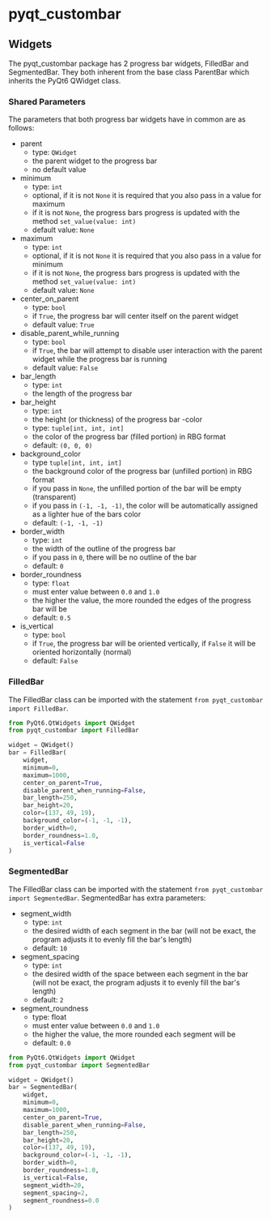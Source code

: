 # pyqt_custombar

## Widgets
The pyqt_custombar package has 2 progress bar widgets, FilledBar and SegmentedBar.
They both inherent from the base class ParentBar which inherits the PyQt6 QWidget class.

### Shared Parameters
The parameters that both progress bar widgets have in common are as follows:
- parent
  - type: `QWidget`
  - the parent widget to the progress bar
  - no default value
- minimum
  - type: `int`
  - optional, if it is not `None` it is required that you also pass in a value for maximum
  - if it is not `None`, the progress bars progress is updated with the method `set_value(value: int)`
  - default value: `None`
- maximum
  - type: `int`
  - optional, if it is not `None` it is required that you also pass in a value for minimum
  - if it is not `None`, the progress bars progress is updated with the method `set_value(value: int)`
  - default value: `None`
- center_on_parent
  - type: `bool`
  - if `True`, the progress bar will center itself on the parent widget
  - default value: `True`
- disable_parent_while_running
  - type: `bool`
  - if `True`, the bar will attempt to disable user interaction with the parent widget while the progress bar is running
  - default value: `False`
- bar_length
  - type: `int`
  - the length of the progress bar
- bar_height
  - type: `int`
  - the height (or thickness) of the progress bar
-color
  - type: `tuple[int, int, int]`
  - the color of the progress bar (filled portion) in RBG format
  - default: `(0, 0, 0)`
- background_color
  - type `tuple[int, int, int]`
  - the background color of the progress bar (unfilled portion) in RBG format
  - if you pass in `None`, the unfilled portion of the bar will be empty (transparent)
  - if you pass in `(-1, -1, -1)`, the color will be automatically assigned as a lighter hue of the bars color
  - default: `(-1, -1, -1)`
- border_width
  - type: `int`
  - the width of the outline of the progress bar
  - if you pass in `0`, there will be no outline of the bar
  - default: `0`
- border_roundness
  - type: `float`
  - must enter value between `0.0` and `1.0`
  - the higher the value, the more rounded the edges of the progress bar will be
  - default: `0.5`
- is_vertical
  - type: `bool`
  - if `True`, the progress bar will be oriented vertically, if `False` it will be oriented horizontally (normal)
  - default: `False`

### FilledBar
The FilledBar class can be imported with the statement `from pyqt_custombar import FilledBar`.

```python
from PyQt6.QtWidgets import QWidget
from pyqt_custombar import FilledBar

widget = QWidget()
bar = FilledBar(
    widget,
    minimum=0,
    maximum=1000,
    center_on_parent=True,
    disable_parent_when_running=False,
    bar_length=250,
    bar_height=20,
    color=(137, 49, 19),
    background_color=(-1, -1, -1),
    border_width=0,
    border_roundness=1.0,
    is_vertical=False
)
```

### SegmentedBar
The FilledBar class can be imported with the statement `from pyqt_custombar import SegmentedBar`.
SegmentedBar has extra parameters:
- segment_width
  - type: `int`
  - the desired width of each segment in the bar (will not be exact, the program adjusts 
it to evenly fill the bar's length)
  - default: `10`
- segment_spacing
  - type: `int`
  - the desired width of the space between each segment in the bar 
(will not be exact, the program adjusts it to evenly fill the bar's length)
  - default: `2`
- segment_roundness
  - type: float
  - must enter value between `0.0` and `1.0`
  - the higher the value, the more rounded each segment will be
  - default: `0.0`

```python
from PyQt6.QtWidgets import QWidget
from pyqt_custombar import SegmentedBar

widget = QWidget()
bar = SegmentedBar(
    widget,
    minimum=0,
    maximum=1000,
    center_on_parent=True,
    disable_parent_when_running=False,
    bar_length=250,
    bar_height=20,
    color=(137, 49, 19),
    background_color=(-1, -1, -1),
    border_width=0,
    border_roundness=1.0,
    is_vertical=False,
    segment_width=20,
    segment_spacing=2,
    segment_roundness=0.0
)
```
